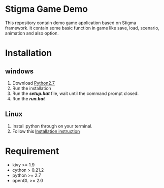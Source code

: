 # Stigma Game Demo
This repository contain demo game application based on Stigma framework. it contain some basic function in game
like save, load, scenario, animation and also option.

# Installation
## windows
1. Download [Python2.7](https://www.python.org/downloads/windows/)
3. Run the installation
4. Run the ***setup.bat*** file, wait until the command prompt closed.
5. Run the ***run.bat***

## Linux
1. Install python through on your terminal.
2. Follow this [Installation instruction](https://kivy.org/docs/installation/installation-linux.html)

# Requirement
- kivy >= 1.9
- cython > 0.21.2
- python >= 2.7
- openGL >= 2.0